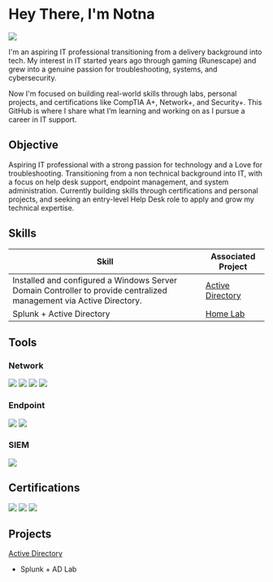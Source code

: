 # Hey There, I'm Notna
<a href="https://linkedin.com"><img src="https://img.shields.io/badge/-LinkedIn-0072b1?&style=for-the-badge&logo=linkedin&logoColor=white" /></a>

I'm an aspiring IT professional transitioning from a delivery background into tech. My interest in IT started years ago through gaming (Runescape) and grew into a genuine passion for troubleshooting, systems, and cybersecurity.

Now I'm focused on building real-world skills through labs, personal projects, and certifications like CompTIA A+, Network+, and Security+. This GitHub is where I share what I’m learning and working on as I pursue a career in IT support.

## Objective

Aspiring IT professional with a strong passion for technology and a Love for troubleshooting. Transitioning from a non technical background into IT, with a focus on help desk support, endpoint management, and system administration. Currently building skills through certifications and personal projects, and seeking an entry-level Help Desk role to apply and grow my technical expertise.

## Skills

| Skill                                         | Associated Project         |
|-----------------------------------------------|----------------------------|
| Installed and configured a Windows Server Domain Controller to provide centralized management via Active Directory. | <a href="https://github.com/0xNotna/Active-Directory-Lab">Active Directory</a>
| Splunk + Active Directory | <a href="https://google.com">Home Lab</a>|


## Tools

### Network
<div>
    <img src="https://img.shields.io/badge/-Wireshark-1679A7?&style=for-the-badge&logo=Wireshark&logoColor=white" />
    <img src="https://img.shields.io/badge/-Nmap-4682B4?style=for-the-badge&logo=Nmap&logoColor=white" />
    <img src="https://img.shields.io/badge/SSH-333333?style=for-the-badge&logo=OpenSSH&logoColor=white" />
    <img src="https://img.shields.io/badge/RDP-0078D4?style=for-the-badge&logo=Windows&logoColor=white" />
</div>

### Endpoint
<div>
    <img src="https://img.shields.io/badge/PowerShell-5391FE?style=for-the-badge&logo=PowerShell&logoColor=white" />
    <img src="https://img.shields.io/badge/Sysmon-800080?style=for-the-badge&logo=Windows&logoColor=white" />

</div>

### SIEM
<div>
    <img src="https://img.shields.io/badge/-Splunk-000000?&style=for-the-badge&logo=Splunk&logoColor=white" />
</div>

## Certifications
<div>
<!-- CompTIA A+ -->
<img src="https://img.shields.io/badge/CompTIA_A%2B-4D4D4D?style=for-the-badge&logo=CompTIA&logoColor=white" />

<!-- CompTIA Network+ -->
<img src="https://img.shields.io/badge/CompTIA%20Network%2B-007ACC?style=for-the-badge&logo=CompTIA&logoColor=white" />

<!-- CompTIA Security+ -->
<img src="https://img.shields.io/badge/CompTIA%20Security%2B-FF0000?style=for-the-badge&logo=CompTIA&logoColor=white" />
</div>

## Projects
<a href="https://github.com/0xNotna/Active-Directory-Lab">Active Directory</a>
- Splunk + AD Lab
